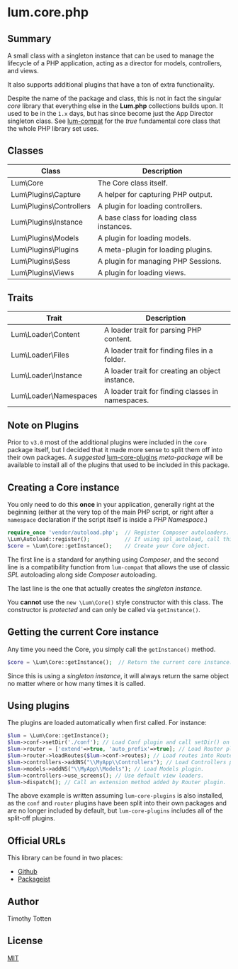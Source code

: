 # lum.core.php

## Summary

A small class with a singleton instance that can be used to manage the
lifecycle of a PHP application, acting as a director for models, controllers,
and views.

It also supports additional plugins that have a ton of extra functionality.

Despite the name of the package and class, this is not in fact the singular 
*core* library that everything else in the **Lum.php** collections builds upon.
It used to be in the `1.x` days, but has since become just the App Director
singleton class. See [lum-compat](https://github.com/supernovus/lum.compat.php)
for the *true* fundamental core class that the whole PHP library set uses.

## Classes

| Class                   | Description                                       |
| ----------------------- | ------------------------------------------------- |
| Lum\Core                | The Core class itself.                            |
| Lum\Plugins\Capture     | A helper for capturing PHP output.                |
| Lum\Plugins\Controllers | A plugin for loading controllers.                 |
| Lum\Plugins\Instance    | A base class for loading class instances.         |
| Lum\Plugins\Models      | A plugin for loading models.                      |
| Lum\Plugins\Plugins     | A meta-plugin for loading plugins.                |
| Lum\Plugins\Sess        | A plugin for managing PHP Sessions.               |
| Lum\Plugins\Views       | A plugin for loading views.                       |

## Traits

| Trait                   | Description                                       |
| ----------------------- | ------------------------------------------------- |
| Lum\Loader\Content      | A loader trait for parsing PHP content.           |
| Lum\Loader\Files        | A loader trait for finding files in a folder.     |
| Lum\Loader\Instance     | A loader trait for creating an object instance.   |
| Lum\Loader\Namespaces   | A loader trait for finding classes in namespaces. |

## Note on Plugins

Prior to `v3.0` most of the additional plugins were included in the `core`
package itself, but I decided that it made more sense to split them off into
their own packages. A *suggested* 
[lum-core-plugins](https://github.com/supernovus/lum.core-plugins.php) 
*meta-package* will be available to install all of the plugins that used to 
be included in this package.

## Creating a Core instance

You only need to do this **once** in your application, generally right at the
beginning (either at the very top of the main PHP script, or right after
a `namespace` declaration if the script itself is inside a *PHP Namespace*.)

```php
require_once 'vendor/autoload.php';  // Register Composer autoloaders.
\Lum\Autoload::register();           // If using spl_autoload, call this.
$core = \Lum\Core::getInstance();    // Create your Core object.
```

The first line is a standard for anything using *Composer*, and the
second line is a compatibility function from `lum-compat` that allows
the use of classic *SPL* autoloading along side *Composer* autoloading.

The last line is the one that actually creates the *singleton instance*.

You **cannot** use the `new \Lum\Core()` style constructor with this class.
The constructor is *protected* and can only be called via `getInstance()`.

## Getting the current Core instance

Any time you need the Core, you simply call the `getInstance()` method.

```php
$core = \Lum\Core::getInstance();  // Return the current core instance.
```

Since this is using a *singleton instance*, it will always return the same
object no matter where or how many times it is called.

## Using plugins

The plugins are loaded automatically when first called. For instance:

```php
$lum = \Lum\Core::getInstance(); 
$lum->conf->setDir('./conf'); // Load Conf plugin and call setDir() on it.   
$lum->router = ['extend'=>true, 'auto_prefix'=>true]; // Load Router plugin.
$lum->router->loadRoutes($lum->conf->routes); // Load routes into Router.
$lum->controllers->addNS("\\MyApp\\Controllers"); // Load Controllers plugin.
$lum->models->addNS("\\MyApp\\Models"); // Load Models plugin.
$lum->controllers->use_screens(); // Use default view loaders.
$lum->dispatch(); // Call an extension method added by Router plugin.
```

The above example is written assuming `lum-core-plugins` is also installed,
as the `conf` and `router` plugins have been split into their own packages
and are no longer included by default, but `lum-core-plugins` includes all
of the split-off plugins.

## Official URLs

This library can be found in two places:

 * [Github](https://github.com/supernovus/lum.core.php)
 * [Packageist](https://packagist.org/packages/lum/lum-core)

## Author

Timothy Totten

## License

[MIT](https://spdx.org/licenses/MIT.html)
